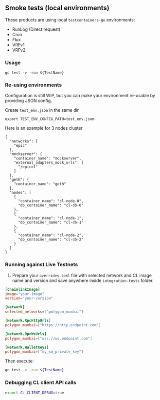 ## Smoke tests (local environments)

These products are using local `testcontainers-go` environments:
- RunLog (Direct request)
- Cron
- Flux
- VRFv1
- VRFv2

### Usage
```
go test -v -run ${TestName}
```
### Re-using environments
Configuration is still WIP, but you can make your environment re-usable by providing JSON config.

Create `test_env.json` in the same dir
```
export TEST_ENV_CONFIG_PATH=test_env.json
```

Here is an example for 3 nodes cluster
```
{
  "networks": [
    "epic"
  ],
  "mockserver": {
    "container_name": "mockserver",
    "external_adapters_mock_urls": [
      "/epico1"
    ]
  },
  "geth": {
    "container_name": "geth"
  },
  "nodes": [
    {
      "container_name": "cl-node-0",
      "db_container_name": "cl-db-0"
    },
    {
      "container_name": "cl-node-1",
      "db_container_name": "cl-db-1"
    },
    {
      "container_name": "cl-node-2",
      "db_container_name": "cl-db-2"
    }
  ]
}
```

### Running against Live Testnets
1. Prepare your `overrides.toml` file with selected network and CL image name and version and save anywhere inside `integration-tests` folder.
```toml
[ChainlinkImage]
image="your-image"
version="your-version"

[Network]
selected_networks=["polygon_mumbai"]

[Network.RpcHttpUrls]
polygon_mumbai=["https://http.endpoint.com"]

[Network.RpcWsUrls]
polygon_mumbai=["wss://ws.endpoint.com"]

[Network.WalletKeys]
polygon_mumbai=["my_so_private_key"]
```
Then execute:
```bash
go test -v -run ${TestName}
```



### Debugging CL client API calls
```bash
export CL_CLIENT_DEBUG=true
```